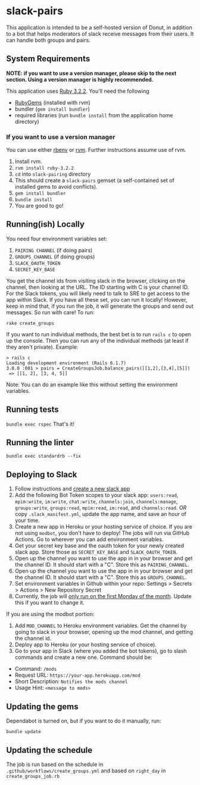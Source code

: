 # slack-pairs

This application is intended to be a self-hosted version of Donut, in addition to a bot that helps moderators of slack receive messages from their users. It can handle both groups and pairs.

## System Requirements

**NOTE: if you want to use a version manager, please skip to the next section. Using a version manager is highly recommended.**

This application uses [Ruby 3.2.2](https://www.ruby-lang.org/en/documentation/installation/). You'll need the following
- [RubyGems](https://rubygems.org/pages/download) (installed with rvm)
- bundler (`gem install bundler`)
- required libraries (run `bundle install` from the application home directory)

### If you want to use a version manager

You can use either [rbenv](https://github.com/rbenv/rbenv) or [rvm](https://rvm.io). Further instructions assume use of rvm.
1. Install rvm.
2. `rvm install ruby-3.2.2`
3. `cd` into `slack-pairing` directory
4. This should create a `slack-pairs` gemset (a self-contained set of installed gems to avoid conflicts).
5. `gem install bundler`
6. `bundle install`
7. You are good to go!

## Running(ish) Locally

You need four environment variables set:

1. `PAIRING CHANNEL` (if doing pairs)
2. `GROUPS_CHANNEL` (if doing groups)
3. `SLACK_OAUTH_TOKEN`
4. `SECRET_KEY_BASE`

You get the channel ids from visiting slack in the browser, clicking on the channel, then looking at the URL. The ID starting with C is your channel ID. For the Slack tokens, you will likely need to talk to SRE to get access to the app within Slack. If you have all these set, you can run it locally! However, keep in mind that, if you run the job, it will generate the groups and send out messages. So run with care! To run:

`rake create_groups`

If you want to run individual methods, the best bet is to run `rails c` to open up the console. Then you can run any of the individual methods (at least if they aren't private). Example:

``` shell
> rails c
Loading development environment (Rails 6.1.7)
3.0.0 :001 > pairs = CreateGroupsJob.balance_pairs([[1,2],[3,4],[5]])
 => [[1, 2], [3, 4, 5]]
```
Note: You can do an example like this without setting the environment variables.

## Running tests

`bundle exec rspec`
That's it!

## Running the linter

`bundle exec standardrb --fix`

## Deploying to Slack

1. Follow instructions and [create a new slack app](https://api.slack.com/authentication/basics)
2. Add the following Bot Token scopes to your slack app: `users:read`, `mpim:write`, `im:write`, `chat:write`, `channels:join`, `channels:manage`, `groups:write`, `groups:read`, `mpim:read`, `im:read`, and `channels:read`. *OR* copy `.slack_manifest.yml`, update the app name, and save an hour of your time.
4. Create a new app in Heroku or your hosting service of choice. If you are not using `modbot`, you don't have to deploy! The jobs will run via GitHub Actions. Go to wherever you can add environment variables.
5. Get your secret key base and the oauth token for your newly created slack app. Store those as `SECRET_KEY_BASE` and `SLACK_OAUTH_TOKEN`.
6. Open up the channel you want to use the app in in your browser and get the channel ID. It should start with a "C". Store this as `PAIRING_CHANNEL`.
7. Open up the channel you want to use the app in in your browser and get the channel ID. It should start with a "C". Store this as `GROUPS_CHANNEL`.
8. Set environment variables in Github within your repo: Settings > Secrets > Actions > New Repository Secret
9. Currently, the job will [only run on the first Monday of the month](https://github.com/jmkoni/slack-pairs/blob/main/.github/workflows/create_groups.yml#L12). Update this if you want to change it.

If you are using the modbot portion:

1. Add `MOD_CHANNEL` to Heroku environment variables. Get the channel by going to slack in your browser, opening up the mod channel, and getting the channel id.
2. Deploy app to Heroku (or your hosting service of choice).
3. Go to your app in Slack (where you added the bot tokens), go to slash commands and create a new one. Command should be:

- Command: `/mods`
- Request URL: `https://your-app.herokuapp.com/mod`
- Short Description: `Notifies the mods channel`
- Usage Hint: `<message to mods>`

## Updating the gems

Dependabot is turned on, but if you want to do it manually, run:

`bundle update`

## Updating the schedule

The job is run based on the schedule in `.github/workflows/create_groups.yml` and based on `right_day` in `create_groups_job.rb`
